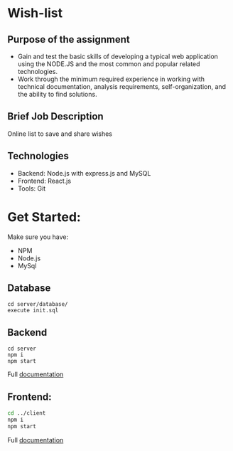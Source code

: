 # Wish-list


## Purpose of the assignment
- Gain and test the basic skills of developing a typical web application using the NODE.JS and
the most common and popular related technologies.
- Work through the minimum required experience in working with technical documentation, 
analysis requirements, self-organization, and the ability to find solutions.

## Brief Job Description
Online list to save and share wishes 

## Technologies
- Backend: Node.js with express.js and MySQL
- Frontend: React.js
- Tools: Git


# Get Started:
Make sure you have:
- NPM 
- Node.js
- MySql

## Database
```
cd server/database/
execute init.sql
```

## Backend
```
cd server
npm i
npm start
```
Full [documentation](https://github.com/Shithappe/wish-list/tree/react/server#readme)

## Frontend:
```bash
cd ../client
npm i
npm start
```
Full [documentation](https://github.com/Shithappe/wish-list/tree/react/client#readme)
